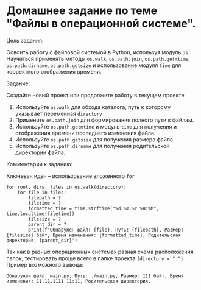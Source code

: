 # Домашнее задание по теме "Файлы в операционной системе".

Цель задания:

Освоить работу с файловой системой в Python, используя модуль ```os```.
Научиться применять методы ```os.walk```, ```os.path.join```,
```os.path.getmtime```, ```os.path.dirname```, ```os.path.getsize``` и
использование модуля ```time``` для корректного отображения времени.

Задание:

Создайте новый проект или продолжите работу в текущем проекте.
1. Используйте ```os.walk``` для обхода каталога, путь к которому указывает
   переменная ```directory```
2. Примените ```os.path.join``` для формирования полного пути к файлам.
3. Используйте ```os.path.getmtime``` и модуль ```time``` для получения и
   отображения времени последнего изменения файла.
4. Используйте ```os.path.getsize``` для получения размера файла.
5. Используйте ```os.path.dirname``` для получения родительской директории
   файла.

Комментарии к заданию:

Ключевая идея – использование вложенного ```for```
```
for root, dirs, files in os.walk(directory):
    for file in files:
        filepath = ?
        filetime = ?
        formatted_time = time.strftime("%d.%m.%Y %H:%M", time.localtime(filetime))
        filesize = ?
        parent_dir = ?
        print(f'Обнаружен файл: {file}, Путь: {filepath}, Размер: {filesize} байт, Время изменения: {formatted_time}, Родительская директория: {parent_dir}')
```

Так как в разных операционных системах разная схема расположения папок,
тестировать проще всего в папке проекта ```(directory = ".")```
Пример возможного вывода:
```
Обнаружен файл: main.py, Путь: ./main.py, Размер: 111 байт, Время изменения: 11.11.1111 11:11, Родительская директория.
```
